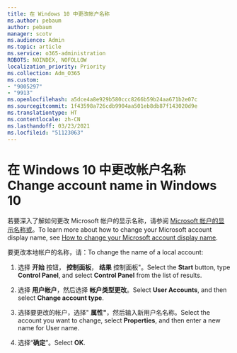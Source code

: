 ```yaml
---
title: 在 Windows 10 中更改帐户名称
ms.author: pebaum
author: pebaum
manager: scotv
ms.audience: Admin
ms.topic: article
ms.service: o365-administration
ROBOTS: NOINDEX, NOFOLLOW
localization_priority: Priority
ms.collection: Adm_O365
ms.custom:
- "9005297"
- "9913"
ms.openlocfilehash: a5dce4a8e929b580ccc8266b59b24aa671b2e07c
ms.sourcegitcommit: 1f43598a726cdb9904aa501eb8db87f143020d9e
ms.translationtype: HT
ms.contentlocale: zh-CN
ms.lasthandoff: 03/23/2021
ms.locfileid: "51123063"
---
```

# <a name="change-account-name-in-windows-10"></a><span data-ttu-id="b4392-102">在 Windows 10 中更改帐户名称</span><span class="sxs-lookup"><span data-stu-id="b4392-102">Change account name in Windows 10</span></span>

<span data-ttu-id="b4392-103">若要深入了解如何更改 Microsoft 帐户的显示名称，请参阅 [Microsoft 帐户的显示名称或](https://support.microsoft.com/account-billing/how-to-change-your-microsoft-account-display-name-917b1d70-5915-d04e-243a-a618f96ef1d5)。</span><span class="sxs-lookup"><span data-stu-id="b4392-103">To learn more about how to change your Microsoft account display name, see [How to change your Microsoft account display name](https://support.microsoft.com/account-billing/how-to-change-your-microsoft-account-display-name-917b1d70-5915-d04e-243a-a618f96ef1d5).</span></span>

<span data-ttu-id="b4392-104">要更改本地帐户的名称，请：</span><span class="sxs-lookup"><span data-stu-id="b4392-104">To change the name of a local account:</span></span>

1. <span data-ttu-id="b4392-105">选择 **开始** 按钮， **控制面板**， **结果** 控制面板"。</span><span class="sxs-lookup"><span data-stu-id="b4392-105">Select the **Start** button, type **Control Panel**, and select **Control Panel** from the list of results.</span></span>

1. <span data-ttu-id="b4392-106">选择 **用户帐户**，然后选择 **帐户类型更改**。</span><span class="sxs-lookup"><span data-stu-id="b4392-106">Select **User Accounts**, and then select **Change account type**.</span></span>

1. <span data-ttu-id="b4392-107">选择要更改的帐户，选择" **属性"**，然后输入新用户名名称。</span><span class="sxs-lookup"><span data-stu-id="b4392-107">Select the account you want to change, select **Properties**, and then enter a new name for User name.</span></span>

1. <span data-ttu-id="b4392-108">选择“**确定**”。</span><span class="sxs-lookup"><span data-stu-id="b4392-108">Select **OK**.</span></span>
